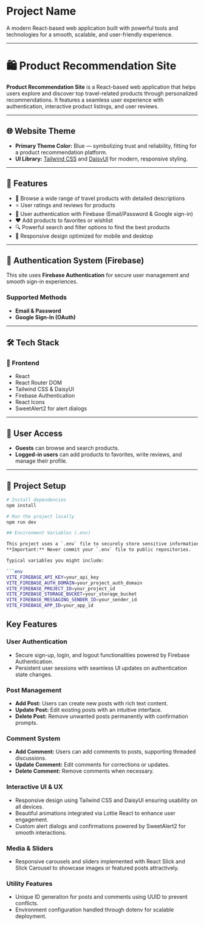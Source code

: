 # Project Name

A modern React-based web application built with powerful tools and technologies for a smooth, scalable, and user-friendly experience.

---

# 🛍️ Product Recommendation Site

**Product Recommendation Site** is a React-based web application that helps users explore and discover top travel-related products through personalized recommendations. It features a seamless user experience with authentication, interactive product listings, and user reviews.

---

## 🌐 Website Theme

- **Primary Theme Color:** Blue — symbolizing trust and reliability, fitting for a product recommendation platform.  
- **UI Library:** [Tailwind CSS](https://tailwindcss.com/) and [DaisyUI](https://daisyui.com/) for modern, responsive styling.

---

## 🔧 Features

- 🛒 Browse a wide range of travel products with detailed descriptions  
- ⭐ User ratings and reviews for products  
- 🔐 User authentication with Firebase (Email/Password & Google sign-in)  
- ❤️ Add products to favorites or wishlist  
- 🔍 Powerful search and filter options to find the best products  
- 🔄 Responsive design optimized for mobile and desktop  

---

## 🔐 Authentication System (Firebase)

This site uses **Firebase Authentication** for secure user management and smooth sign-in experiences.

### Supported Methods

- **Email & Password**  
- **Google Sign-In (OAuth)**  

---

## 🛠️ Tech Stack

### 🧩 Frontend

- React  
- React Router DOM  
- Tailwind CSS & DaisyUI  
- Firebase Authentication  
- React Icons  
- SweetAlert2 for alert dialogs  

---

## 👥 User Access

- **Guests** can browse and search products.  
- **Logged-in users** can add products to favorites, write reviews, and manage their profile.

---

## 📁 Project Setup

```bash
# Install dependencies
npm install

# Run the project locally
npm run dev

## Environment Variables (.env)

This project uses a `.env` file to securely store sensitive information such as API keys, Firebase configuration, and other environment-specific variables.  
**Important:** Never commit your `.env` file to public repositories.

Typical variables you might include:

```env
VITE_FIREBASE_API_KEY=your_api_key
VITE_FIREBASE_AUTH_DOMAIN=your_project_auth_domain
VITE_FIREBASE_PROJECT_ID=your_project_id
VITE_FIREBASE_STORAGE_BUCKET=your_storage_bucket
VITE_FIREBASE_MESSAGING_SENDER_ID=your_sender_id
VITE_FIREBASE_APP_ID=your_app_id
```
## Key Features

### User Authentication
- Secure sign-up, login, and logout functionalities powered by Firebase Authentication.
- Persistent user sessions with seamless UI updates on authentication state changes.

### Post Management
- **Add Post:** Users can create new posts with rich text content.
- **Update Post:** Edit existing posts with an intuitive interface.
- **Delete Post:** Remove unwanted posts permanently with confirmation prompts.

### Comment System
- **Add Comment:** Users can add comments to posts, supporting threaded discussions.
- **Update Comment:** Edit comments for corrections or updates.
- **Delete Comment:** Remove comments when necessary.

### Interactive UI & UX
- Responsive design using Tailwind CSS and DaisyUI ensuring usability on all devices.
- Beautiful animations integrated via Lottie React to enhance user engagement.
- Custom alert dialogs and confirmations powered by SweetAlert2 for smooth interactions.

### Media & Sliders
- Responsive carousels and sliders implemented with React Slick and Slick Carousel to showcase images or featured posts attractively.

### Utility Features
- Unique ID generation for posts and comments using UUID to prevent conflicts.
- Environment configuration handled through dotenv for scalable deployment.
